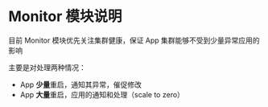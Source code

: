 # Monitor 模块说明

目前 Monitor 模块优先关注集群健康，保证 App 集群能够不受到少量异常应用的影响

主要是对处理两种情况：
- App **少量**重启，通知其异常，催促修改
- App **大量**重启，应用的通知和处理（scale to zero）
